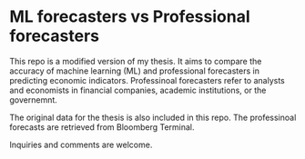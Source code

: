 # ML forecasters vs Professional forecasters

This repo is a modified version of my thesis. It aims to compare the accuracy of machine learning (ML) and professional forecasters in predicting economic indicators.
Professinoal forecasters refer to analysts and economists in financial companies, academic institutions, or the governemnt.

The original data for the thesis is also included in this repo. The professinoal forecasts are retrieved from Bloomberg Terminal.

Inquiries and comments are welcome.
